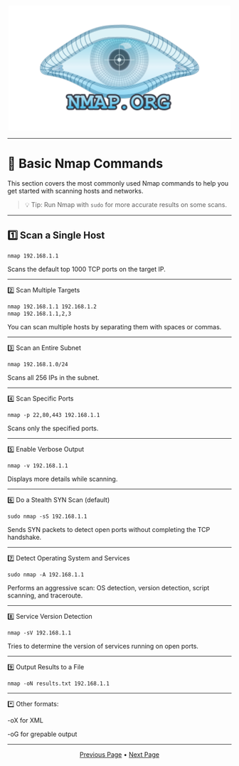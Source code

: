 <p align="center">
	<img src="https://raw.githubusercontent.com/xHak1m/Nmap/main/docs/images/nmap.png" width=500alt="Nmap"/>
</p>

---

# 🔧 Basic Nmap Commands

This section covers the most commonly used Nmap commands to help you get started with scanning hosts and networks.

> 💡 Tip: Run Nmap with `sudo` for more accurate results on some scans.

---

## 1️⃣ Scan a Single Host

```
nmap 192.168.1.1
```

Scans the default top 1000 TCP ports on the target IP.

---

2️⃣ Scan Multiple Targets

```
nmap 192.168.1.1 192.168.1.2
nmap 192.168.1.1,2,3
```

You can scan multiple hosts by separating them with spaces or commas.

---

3️⃣ Scan an Entire Subnet

```
nmap 192.168.1.0/24
```

Scans all 256 IPs in the subnet.

---

4️⃣ Scan Specific Ports

```
nmap -p 22,80,443 192.168.1.1
```

Scans only the specified ports.

---

5️⃣ Enable Verbose Output

```
nmap -v 192.168.1.1
```

Displays more details while scanning.

---

6️⃣ Do a Stealth SYN Scan (default)

```
sudo nmap -sS 192.168.1.1
```

Sends SYN packets to detect open ports without completing the TCP handshake.

---

7️⃣ Detect Operating System and Services

```
sudo nmap -A 192.168.1.1
```

Performs an aggressive scan: OS detection, version detection, script scanning, and traceroute.

---

8️⃣ Service Version Detection

```
nmap -sV 192.168.1.1
```

Tries to determine the version of services running on open ports.

---

9️⃣ Output Results to a File

```
nmap -oN results.txt 192.168.1.1
```

---

*️⃣ Other formats:

-oX for XML

-oG for grepable output

---

<p align="center">
	<a href="https://github.com/xHak1m/Nmap/blob/main/docs/resources/1%20-%20Basic/2%20-%20Installation.md">Previous Page</a> • 
	<a href="https://github.com/xHak1m/Nmap/blob/main/docs/resources/2%20-%20Scan%20Types/1%20-%20TCP%20Scan.md">Next Page</a>
</p>
